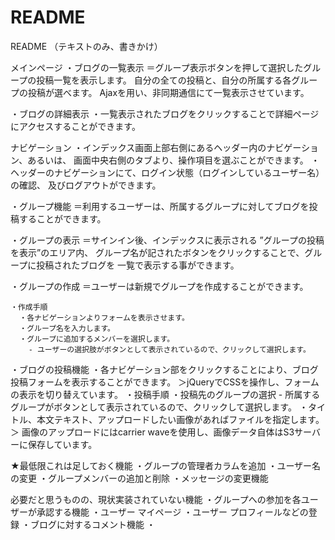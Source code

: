 # README

README
（テキストのみ、書きかけ）

メインページ
・ブログの一覧表示
  ＝グループ表示ボタンを押して選択したグループの投稿一覧を表示します。
    自分の全ての投稿と、自分の所属する各グループの投稿が選べます。
    Ajaxを用い、非同期通信にて一覧表示させています。

・ブログの詳細表示
  ・一覧表示されたブログをクリックすることで詳細ページにアクセスすることができます。

ナビゲーション
  ・インデックス画面上部右側にあるヘッダー内のナビゲーション、あるいは、
    画面中央右側のタブより、操作項目を選ぶことができます。
  ・ヘッダーのナビゲーションにて、ログイン状態（ログインしているユーザー名）の確認、
    及びログアウトができます。

・グループ機能
  ＝利用するユーザーは、所属するグループに対してブログを投稿することができます。

  ・グループの表示
    ＝サインイン後、インデックスに表示される ”グループの投稿を表示”のエリア内、
      グループ名が記されたボタンをクリックすることで、グループに投稿されたブログを
      一覧で表示する事ができます。

  ・グループの作成
    ＝ユーザーは新規でグループを作成することができます。

    ・作成手順
      ・各ナビゲーションよりフォームを表示させます。
      ・グループ名を入力します。
      ・グループに追加するメンバーを選択します。
        - ユーザーの選択肢がボタンとして表示されているので、クリックして選択します。

・ブログの投稿機能
  ・各ナビゲーション部をクリックすることにより、ブログ投稿フォームを表示することができます。
    ＞jQueryでCSSを操作し、フォームの表示を切り替えています。
  ・投稿手順
    ・投稿先のグループの選択
      - 所属するグループがボタンとして表示されているので、クリックして選択します。
    ・タイトル、本文テキスト、アップロードしたい画像があればファイルを指定します。
      ＞ 画像のアップロードにはcarrier waveを使用し、画像データ自体はS3サーバーに保存しています。



★最低限これは足しておく機能
  ・グループの管理者カラムを追加
  ・ユーザー名の変更
  ・グループメンバーの追加と削除
  ・メッセージの変更機能

  必要だと思うものの、現状実装されていない機能
  ・グループへの参加を各ユーザーが承認する機能
  ・ユーザー マイページ
  ・ユーザー プロフィールなどの登録
  ・ブログに対するコメント機能
  ・